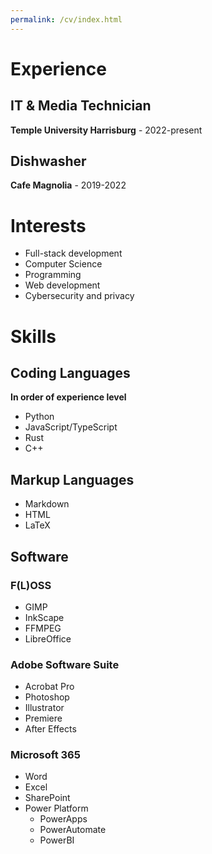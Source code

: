 ```yaml
---
permalink: /cv/index.html
---
```

# Experience
## IT & Media Technician
**Temple University Harrisburg** - 2022-present
## Dishwasher
**Cafe Magnolia** - 2019-2022

# Interests
- Full-stack development
- Computer Science
- Programming
- Web development
- Cybersecurity and privacy

# Skills
## Coding Languages
**In order of experience level**
- Python
- JavaScript/TypeScript
- Rust
- C++

## Markup Languages
- Markdown
- HTML
- LaTeX
## Software
### F(L)OSS
- GIMP
- InkScape
- FFMPEG
- LibreOffice
### Adobe Software Suite
- Acrobat Pro
- Photoshop
- Illustrator
- Premiere
- After Effects
### Microsoft 365
- Word
- Excel
- SharePoint
- Power Platform
	- PowerApps
	- PowerAutomate
	- PowerBI
